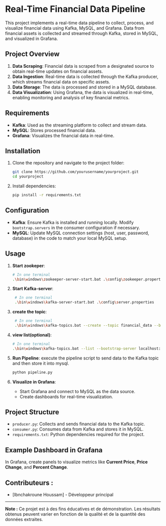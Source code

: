 # Real-Time Financial Data Pipeline

This project implements a real-time data pipeline to collect, process, and visualize financial data using Kafka, MySQL, and Grafana. Data from financial assets is collected and streamed through Kafka, stored in MySQL, and visualized in Grafana.

## Project Overview
1. **Data Scraping**: Financial data is scraped from a designated source to obtain real-time updates on financial assets.
2. **Data Ingestion**: Real-time data is collected through the Kafka producer, which streams financial data on specific assets.
3. **Data Storage**: The data is processed and stored in a MySQL database.
4. **Data Visualization**: Using Grafana, the data is visualized in real-time, enabling monitoring and analysis of key financial metrics.

## Requirements

- **Kafka**: Used as the streaming platform to collect and stream data.
- **MySQL**: Stores processed financial data.
- **Grafana**: Visualizes the financial data in real-time.

## Installation

1. Clone the repository and navigate to the project folder:
    ```bash
    git clone https://github.com/yourusername/yourproject.git
    cd yourproject
    ```

2. Install dependencies:
    ```bash
    pip install -r requirements.txt
    ```

## Configuration

- **Kafka**: Ensure Kafka is installed and running locally. Modify `bootstrap.servers` in the consumer configuration if necessary.
- **MySQL**: Update MySQL connection settings (host, user, password, database) in the code to match your local MySQL setup.

## Usage

1. **Start zookeper**:
    ```bash
    # In one terminal
    .\bin\windows\zookeeper-server-start.bat .\config\zookeeper.properties
    ```
    
2. **Start Kafka-server**:
   ```bash
    # In one terminal
    .\bin\windows\kafka-server-start.bat .\config\server.properties
    ```
   
3. **create the topic**:
   ```bash
    # In one terminal
    .\bin\windows\kafka-topics.bat --create --topic financial_data --bootstrap-server localhost:9092
   ```
   
4. **view list(optional)**:
    ```bash
    # In one terminal
    .\bin\windows\kafka-topics.bat --list --bootstrap-server localhost:9092
    ```
    
5. **Run Pipeline**: execute the pipeline script to send data to the Kafka topic and then store it into mysql.
    ```bash
    python pipeline.py
    ```
    
6. **Visualize in Grafana**:
    - Start Grafana and connect to MySQL as the data source.
    - Create dashboards for real-time visualization.

## Project Structure

- `producer.py`: Collects and sends financial data to the Kafka topic.
- `consumer.py`: Consumes data from Kafka and stores it in MySQL.
- `requirements.txt`: Python dependencies required for the project.

## Example Dashboard in Grafana

In Grafana, create panels to visualize metrics like **Current Price**, **Price Change**, and **Percent Change**.



## Contributeurs :
- [Ibnchakroune Houssam] - Développeur principal

---

**Note :** Ce projet est à des fins éducatives et de démonstration. Les résultats obtenus peuvent varier en fonction de la qualité et de la quantité des données extraites.

